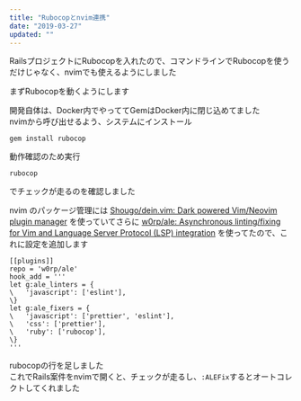 ```yaml
---
title: "Rubocopとnvim連携"
date: "2019-03-27"
updated: ""
---
```


RailsプロジェクトにRubocopを入れたので、コマンドラインでRubocopを使うだけじゃなく、nvimでも使えるようにしました

まずRubocopを動くようにします

開発自体は、Docker内でやっててGemはDocker内に閉じ込めてました  
nvimから呼び出せるよう、システムにインストール

```
gem install rubocop
```

動作確認のため実行

```
rubocop
```

でチェックが走るのを確認しました

nvim のパッケージ管理には [Shougo/dein\.vim: Dark powered Vim/Neovim plugin manager](https://github.com/Shougo/dein.vim) を使っていてさらに
[w0rp/ale: Asynchronous linting/fixing for Vim and Language Server Protocol \(LSP\) integration](https://github.com/w0rp/ale) を使ってたので、これに設定を追加します

```
[[plugins]]
repo = 'w0rp/ale'
hook_add = '''
let g:ale_linters = {
\   'javascript': ['eslint'],
\}
let g:ale_fixers = {
\   'javascript': ['prettier', 'eslint'],
\   'css': ['prettier'],
\   'ruby': ['rubocop'],
\}
'''
```

rubocopの行を足しました  
これでRails案件をnvimで開くと、チェックが走るし、```:ALEFix```するとオートコレクトしてくれました